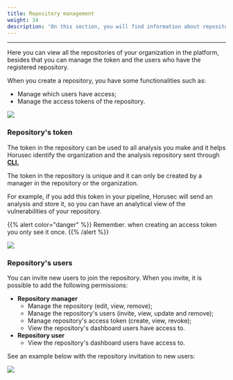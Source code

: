 ```yaml
---
title: Repository management
weight: 34
description: 'On this section, you will find information about repository management.'
---
```


---

Here you can view all the repositories of your organization in the platform, besides that you can manage the token and the users who have the registered repository.

When you create a repository, you have some functionalities such as: 

* Manage which users have access; 
* Manage the access tokens of the repository. 

![](/docs/en/references/manager/repository-management/1-repository-organization.gif)

### Repository's token

The token in the repository can be used to all analysis you make and it helps Horusec identify the organization and the analysis repository sent through [**CLI.**](../../cli) 

The token in the repository is unique and it can only be created by a manager in the repository or the organization.  

For example, if you add this token in your pipeline, Horusec will send an analysis and store it, so you can have an analytical view of the vulnerabilities of your repository.

{{% alert color="danger" %}}
Remember. when creating an access token you only see it once.
{{% /alert %}}

![](/docs/en/references/manager/repository-management/2-token-repository.gif)

### Repository's users

You can invite new users to join the repository. When you invite, it is possible to add the following permissions: 

* **Repository manager**
  * Manage the repository \(edit, view, remove\);
  * Manage the repository's users \(invite, view, update and remove\);
  * Manage repository's access token \(create, view, revoke\);
  * View the repository's dashboard users have access to.  
* **Repository user**
  * View the repository's dashboard users have access to. 

See an example below with the repository invitation to new users: 

![](/docs/en/references/manager/repository-management/3-invite-user.gif)

